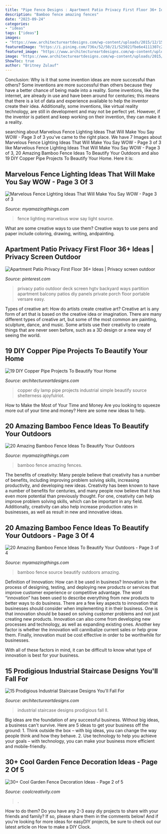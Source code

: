 ```yaml
---
title: "Pipe Fence Designs : Apartment Patio Privacy First Floor 36+ Ideas"
description: "Bamboo fence amazing fences"
date: "2023-09-24"
categories:
- "ideas"
tags: ["ideas"]
images:
- "https://www.architectureartdesigns.com/wp-content/uploads/2015/12/15-Prodigious-Industrial-Staircase-Designs-Youll-Fall-For-4.jpg"
featuredImage: "https://i.pinimg.com/736x/52/50/21/525021fbe6e4111307c26ae2ed2d5dcb.jpg"
featured_image: "https://www.architectureartdesigns.com/wp-content/uploads/2015/12/15-Prodigious-Industrial-Staircase-Designs-Youll-Fall-For-4.jpg"
image: "https://www.architectureartdesigns.com/wp-content/uploads/2015/12/15-Prodigious-Industrial-Staircase-Designs-Youll-Fall-For-4.jpg"
ShowToc: true
author: "Britney Zulauf"
---
```



Conclusion: Why is it that some invention ideas are more successful than others?
Some inventions are more successful than others because they have a better chance of being made into a reality. Some inventions, like the internet, are already in use and have been around for centuries; this means that there is a lot of data and experience available to help the inventor create their idea. Additionally, some inventions, like virtual reality technology, are still in development and may not be perfect yet. However, if the inventor is patient and keep working on their invention, they can make it a reality.

	

		
searching about Marvelous Fence Lighting Ideas That Will Make You Say WOW - Page 3 of 3 you've came to the right place. We have 7 Images about Marvelous Fence Lighting Ideas That Will Make You Say WOW - Page 3 of 3 like Marvelous Fence Lighting Ideas That Will Make You Say WOW - Page 3 of 3, 20 Amazing Bamboo Fence Ideas To Beautify Your Outdoors and also 19 DIY Copper Pipe Projects To Beautify Your Home. Here it is:
		
    
## Marvelous Fence Lighting Ideas That Will Make You Say WOW - Page 3 Of 3

<img loading=lazy src="http://myamazingthings.com/wp-content/uploads/2017/03/fence-light.jpg" onerror="this.onerror=null;this.src='https://tse4.mm.bing.net/th?id=OIP.e9tRlyivnv_n67T-PgJUHAHaE8&amp;pid=15.1';" alt="Marvelous Fence Lighting Ideas That Will Make You Say WOW - Page 3 of 3">

_Source: myamazingthings.com_

>fence lighting marvelous wow say light source. 

	

What are some creative ways to use them?
Creative ways to use pens and paper include coloring, drawing, writing, andpainting.

    
## Apartment Patio Privacy First Floor 36+ Ideas | Privacy Screen Outdoor

<img loading=lazy src="https://i.pinimg.com/736x/52/50/21/525021fbe6e4111307c26ae2ed2d5dcb.jpg" onerror="this.onerror=null;this.src='https://tse2.mm.bing.net/th?id=OIP.L91geGb0d5jq0kE532OOtQAAAA&amp;pid=15.1';" alt="Apartment Patio Privacy First Floor 36+ Ideas | Privacy screen outdoor">

_Source: pinterest.com_

>privacy patio outdoor deck screen hgtv backyard ways partition apartment balcony patios diy panels private porch floor portable versare easy. 

	

Types of creative art: How do artists create creative art?
Creative art is any form of art that is based on the creative idea or imagination. There are many different types of creative art, but some of the most common are painting, sculpture, dance, and music. Some artists use their creativity to create things that are never seen before, such as a 3D design or a new way of seeing the world.

    
## 19 DIY Copper Pipe Projects To Beautify Your Home

<img loading=lazy src="https://www.architectureartdesigns.com/wp-content/uploads/2015/09/88.jpg" onerror="this.onerror=null;this.src='https://tse3.mm.bing.net/th?id=OIP.4jGS7p-ur-kOU-MlZ6ABVwHaLH&amp;pid=15.1';" alt="19 DIY Copper Pipe Projects To Beautify Your Home">

_Source: architectureartdesigns.com_

>copper diy lamp pipe projects industrial simple beautify source shelterness ajoyfulriot. 

	

How to Make the Most of Your Time and Money
Are you looking to squeeze more out of your time and money? Here are some new ideas to help.

    
## 20 Amazing Bamboo Fence Ideas To Beautify Your Outdoors

<img loading=lazy src="https://myamazingthings.com/wp-content/uploads/2016/11/bamboo-fences.jpg" onerror="this.onerror=null;this.src='https://tse2.mm.bing.net/th?id=OIP.hbFk60xvUEdR57o016rypQHaD3&amp;pid=15.1';" alt="20 Amazing Bamboo Fence Ideas To Beautify Your Outdoors">

_Source: myamazingthings.com_

>bamboo fence amazing fences. 

	

The benefits of creativity: Many people believe that creativity has a number of benefits, including improving problem solving skills, increasing productivity, and developing new ideas.
Creativity has been known to have a number of benefits for centuries, and many people now believe that it has even more potential than previously thought. For one, creativity can help improve problem solving skills, which can be important in any field. Additionally, creativity can also help increase production rates in businesses, as well as result in new and innovative ideas.

    
## 20 Amazing Bamboo Fence Ideas To Beautify Your Outdoors - Page 3 Of 4

<img loading=lazy src="https://myamazingthings.com/wp-content/uploads/2016/11/bamboo-fence-panels-by-dr-garden-landscaping-sydney-australia.jpg" onerror="this.onerror=null;this.src='https://tse2.mm.bing.net/th?id=OIP.JZG84vDaLGrGidYH5lARyQHaEd&amp;pid=15.1';" alt="20 Amazing Bamboo Fence Ideas To Beautify Your Outdoors - Page 3 of 4">

_Source: myamazingthings.com_

>bamboo fence source beautify outdoors amazing. 

	

Definition of Innovation: How can it be used in business?
Innovation is the process of designing, testing, and deploying new products or services that improve customer experience or competitive advantage. The word “innovation” has been used to describe everything from new products to better ways to do business.
There are a few key aspects to innovation that businesses should consider when implementing it in their business. One is that innovation should be based on solving customer problems and not just creating new products. Innovation can also come from developing new processes and technology, as well as expanding existing ones. Another key factor is whether the innovation will cannibalize current sales or help grow them. Finally, innovation must be cost effective in order to be worthwhile for businesses.

With all of these factors in mind, it can be difficult to know what type of innovation is best for your business.

    
## 15 Prodigious Industrial Staircase Designs You&#039;ll Fall For

<img loading=lazy src="https://www.architectureartdesigns.com/wp-content/uploads/2015/12/15-Prodigious-Industrial-Staircase-Designs-Youll-Fall-For-4.jpg" onerror="this.onerror=null;this.src='https://tse2.mm.bing.net/th?id=OIP.LbbYLqmDi-abZ9ZWH-BSCAAAAA&amp;pid=15.1';" alt="15 Prodigious Industrial Staircase Designs You&#039;ll Fall For">

_Source: architectureartdesigns.com_

>industrial staircase designs prodigious fall ll. 

	

Big ideas are the foundation of any successful business. Without big ideas, a business can't survive. Here are 5 ideas to get your business off the ground: 1. Think outside the box – with big ideas, you can change the way people think and how they behave. 2. Use technology to help you achieve your goals – with technology, you can make your business more efficient and mobile-friendly. 
    
## 30+ Cool Garden Fence Decoration Ideas - Page 2 Of 5

<img loading=lazy src="https://coolcreativity.com/wp-content/uploads/2016/06/Wheel-Cover-Fence-Flowers.jpg" onerror="this.onerror=null;this.src='https://tse4.mm.bing.net/th?id=OIP.bkbtUYOv1m6INudJ-P4AdAHaJ4&amp;pid=15.1';" alt="30+ Cool Garden Fence Decoration Ideas - Page 2 of 5">

_Source: coolcreativity.com_

>. 

	

How to do them?
Do you have any 2-3 easy diy projects to share with your friends and family? If so, please share them in the comments below! And if you're looking for more ideas for easyDIY projects, be sure to check out our latest article on How to make a DIY Clock.

